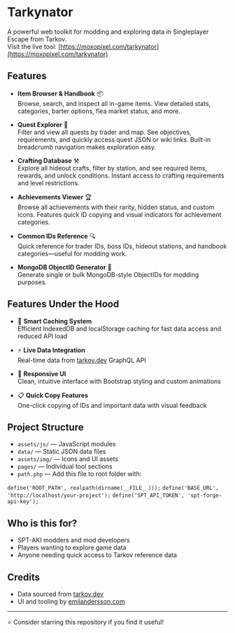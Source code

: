 # Tarkynator

A powerful web toolkit for modding and exploring data in Singleplayer Escape from Tarkov.  
Visit the live tool: [https://moxopixel.com/tarkynator](https://moxopixel.com/tarkynator)

## Features

- **Item Browser & Handbook** 📦  
  Browse, search, and inspect all in-game items. View detailed stats, categories, barter options, flea market status, and more.

- **Quest Explorer** 📜  
  Filter and view all quests by trader and map. See objectives, requirements, and quickly access quest JSON or wiki links. Built-in breadcrumb navigation makes exploration easy.

- **Crafting Database** ⚒️  
  Explore all hideout crafts, filter by station, and see required items, rewards, and unlock conditions. Instant access to crafting requirements and level restrictions.

- **Achievements Viewer** 🏆  
  Browse all achievements with their rarity, hidden status, and custom icons. Features quick ID copying and visual indicators for achievement categories.

- **Common IDs Reference** 🔍  
  Quick reference for trader IDs, boss IDs, hideout stations, and handbook categories—useful for modding work.

- **MongoDB ObjectID Generator** 🔧  
  Generate single or bulk MongoDB-style ObjectIDs for modding purposes.

## Features Under the Hood

- 🚀 **Smart Caching System**  
  Efficient IndexedDB and localStorage caching for fast data access and reduced API load

- ⚡ **Live Data Integration**  
  Real-time data from [tarkov.dev](https://tarkov.dev/) GraphQL API

- 🎨 **Responsive UI**  
  Clean, intuitive interface with Bootstrap styling and custom animations

- 📋 **Quick Copy Features**  
  One-click copying of IDs and important data with visual feedback

## Project Structure

- `assets/js/` — JavaScript modules
- `data/` — Static JSON data files
- `assets/img/` — Icons and UI assets
- `pages/` — Individual tool sections
- `path.php` — Add this file to root folder with:

`define('ROOT_PATH', realpath(dirname(__FILE__)));`
`define('BASE_URL', 'http://localhost/your-project');`
`define('SPT_API_TOKEN', 'spt-forge-api-key');`

## Who is this for?

- SPT-AKI modders and mod developers
- Players wanting to explore game data
- Anyone needing quick access to Tarkov reference data

## Credits

- Data sourced from [tarkov.dev](https://tarkov.dev/)
- UI and tooling by [emilandersson.com](https://emilandersson.com/)

---

⭐ Consider starring this repository if you find it useful!